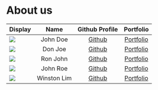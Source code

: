 # About us

| Display                                             |    Name     |              Github Profile              |             Portfolio             |
| --------------------------------------------------- | :---------: | :--------------------------------------: | :-------------------------------: |
| ![](https://via.placeholder.com/100.png?text=Photo) |  John Doe   |      [Github](https://github.com/)       | [Portfolio](docs/team/johndoe.md) |
| ![](https://via.placeholder.com/100.png?text=Photo) |   Don Joe   |      [Github](https://github.com/)       | [Portfolio](docs/team/johndoe.md) |
| ![](https://via.placeholder.com/100.png?text=Photo) |  Ron John   |      [Github](https://github.com/)       | [Portfolio](docs/team/johndoe.md) |
| ![](https://via.placeholder.com/100.png?text=Photo) |  John Roe   |      [Github](https://github.com/)       | [Portfolio](docs/team/johndoe.md) |
| ![](https://via.placeholder.com/100.png?text=Photo) | Winston Lim | [Github](https://github.com/winston-lim) | [Portfolio](docs/team/johndoe.md) |

